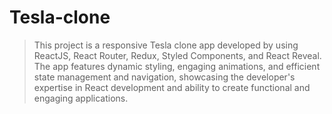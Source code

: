 # Tesla-clone
>This project is a responsive Tesla clone app developed by using ReactJS, React Router, Redux, Styled Components, and React Reveal. The app features dynamic styling, engaging animations, and efficient state management and navigation, showcasing the developer's expertise in React development and ability to create functional and engaging applications.
